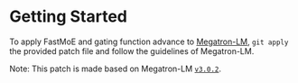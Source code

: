 # Getting Started
To apply FastMoE and gating function advance to [Megatron-LM](https://github.com/NVIDIA/Megatron-LM), `git apply` the provided patch file and follow the guidelines of Megatron-LM.

Note: This patch is made based on Megatron-LM [`v3.0.2`](https://github.com/NVIDIA/Megatron-LM/releases/tag/v3.0.2).